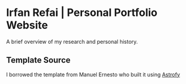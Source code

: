 # Irfan Refai | Personal Portfolio Website

A brief overview of my research and personal history.

## Template Source

I borrowed the template from Manuel Ernesto who built it using [Astrofy](https://github.com/manuelernestog/astrofy/)


